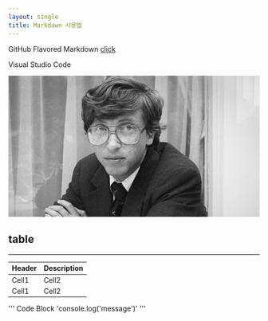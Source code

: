 ```yaml
---
layout: single
title: Markdown 사용법 
--- 
```


GitHub Flavored Markdown [click](https://github.github.com/gfm/)

Visual Studio Code 

![image](https://github.com/Shasha8202/shasha8202.github.io/blob/master/_posts/youngbillgates.PNG)

## table 
---
|Header|Description|
|--|--|
|Cell1|Cell2|
|Cell1|Cell2|

''' Code Block 
'console.log('message')'
'''
